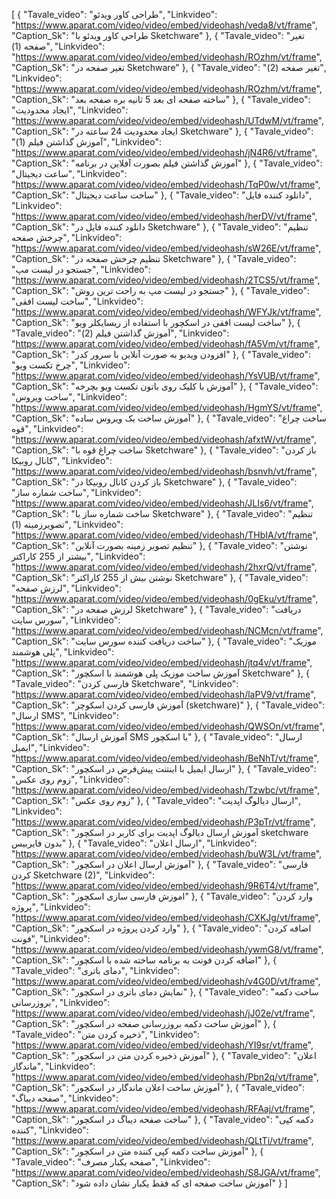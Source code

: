 [
  {
    "Tavale_video": "طراحی کاور ویدئو",
    "Linkvideo": "https://www.aparat.com/video/video/embed/videohash/veda8/vt/frame",
    "Caption_Sk": "طراحی کاور ویدئو با Sketchware"
  },
  {
    "Tavale_video": "تغیر صفحه (1)",
    "Linkvideo": "https://www.aparat.com/video/video/embed/videohash/ROzhm/vt/frame",
    "Caption_Sk": "تغیر صفحه در Sketchware"
  },
  {
    "Tavale_video": "تغیر صفحه (2)",
    "Linkvideo": "https://www.aparat.com/video/video/embed/videohash/ROzhm/vt/frame",
    "Caption_Sk": "ساخته صفحه ای بعد 5 ثانیه بره صفحه بعد"
  },
  {
    "Tavale_video": "ایجاد محدودیت",
    "Linkvideo": "https://www.aparat.com/video/video/embed/videohash/UTdwM/vt/frame",
    "Caption_Sk": "ایجاد محدودیت 24 ساعته در Sketchware"
  },
  {
    "Tavale_video": "آموزش گذاشتن فیلم (1)",
    "Linkvideo": "https://www.aparat.com/video/video/embed/videohash/jN4R6/vt/frame",
    "Caption_Sk": "آموزش گذاشتن فیلم بصورت آفلاین در برنامه"
  },
  {
    "Tavale_video": "ساعت دیجیتال",
    "Linkvideo": "https://www.aparat.com/video/video/embed/videohash/TqP0w/vt/frame",
    "Caption_Sk": "ساخت ساعت دیجیتال"
  },
  {
    "Tavale_video": "دانلود کننده فایل",
    "Linkvideo": "https://www.aparat.com/video/video/embed/videohash/herDV/vt/frame",
    "Caption_Sk": "دانلود کننده فایل در Sketchware"
  },
  {
    "Tavale_video": "تنظیم چرخش صفحه",
    "Linkvideo": "https://www.aparat.com/video/video/embed/videohash/sW26E/vt/frame",
    "Caption_Sk": "تنظیم چرخش صفحه در Sketchware"
  },
  {
    "Tavale_video": "جستجو در لیست مپ",
    "Linkvideo": "https://www.aparat.com/video/video/embed/videohash/2TCS5/vt/frame",
    "Caption_Sk": "جستجو در لیست مپ به راحت ترین روش"
  },
  {
    "Tavale_video": "ساخت لیست افقی",
    "Linkvideo": "https://www.aparat.com/video/video/embed/videohash/WFYJk/vt/frame",
    "Caption_Sk": "ساخت لیست افقی در اسکچور با استفاده از ریسایکلر ویو"
  },
  {
    "Tavale_video": "آموزش گذاشتن فیلم (2)",
    "Linkvideo": "https://www.aparat.com/video/video/embed/videohash/fA5Vm/vt/frame",
    "Caption_Sk": "افزودن ویدیو به صورت آنلاین با سرور کدر"
  },
  {
    "Tavale_video": "چرخ تکست ویو",
    "Linkvideo": "https://www.aparat.com/video/video/embed/videohash/YsVUB/vt/frame",
    "Caption_Sk": "آموزش با کلیک روی باتون تکست ویو بچرخه"
  },
  {
    "Tavale_video": "ساخت ویروس",
    "Linkvideo": "https://www.aparat.com/video/video/embed/videohash/HgmYS/vt/frame",
    "Caption_Sk": "آموزش ساخت یک ویروس ساده"
  },
  {
    "Tavale_video": "ساخت چراغ قوه",
    "Linkvideo": "https://www.aparat.com/video/video/embed/videohash/afxtW/vt/frame",
    "Caption_Sk": "ساخت چراغ قوه با Sketchware"
  },
  {
    "Tavale_video": "باز کردن کانال روبیکا",
    "Linkvideo": "https://www.aparat.com/video/video/embed/videohash/bsnvh/vt/frame",
    "Caption_Sk": "باز کردن کانال روبیکا در Sketchware"
  },
  {
    "Tavale_video": "ساخت شماره ساز",
    "Linkvideo": "https://www.aparat.com/video/video/embed/videohash/JLIs6/vt/frame",
    "Caption_Sk": "ساخت شماره ساز با Sketchware"
  },
  {
    "Tavale_video": "تنظیم تصویرزمینه (1)",
    "Linkvideo": "https://www.aparat.com/video/video/embed/videohash/THbIA/vt/frame",
    "Caption_Sk": "تنظیم تصویر زمینه بصورت آنلاین"
  },
  {
    "Tavale_video": "نوشتن بیشتر از 255 کاراکتر",
    "Linkvideo": "https://www.aparat.com/video/video/embed/videohash/2hxrQ/vt/frame",
    "Caption_Sk": "نوشتن بیش از 255 کاراکتر Sketchware"
  },
  {
    "Tavale_video": "لرزش صفحه",
    "Linkvideo": "https://www.aparat.com/video/video/embed/videohash/0gEku/vt/frame",
    "Caption_Sk": "لرزش صفحه در Sketchware"
  },
  {
    "Tavale_video": "دریافت سورس سایت",
    "Linkvideo": "https://www.aparat.com/video/video/embed/videohash/NCMcn/vt/frame",
    "Caption_Sk": "ساخت دریافت کننده سورس سایت"
  },
  {
    "Tavale_video": "موزیک پلی هوشمند",
    "Linkvideo": "https://www.aparat.com/video/video/embed/videohash/jtq4v/vt/frame",
    "Caption_Sk": "آموزش ساخت موزیک پلی هوشمند با اسکچور Sketchware"
  },
  {
    "Tavale_video": "فارسی کردن Sketchware",
    "Linkvideo": "https://www.aparat.com/video/video/embed/videohash/laPV9/vt/frame",
    "Caption_Sk": "آموزش فارسی کردن اسکوچر (sketchware)"
  },
  {
    "Tavale_video": "ارسال SMS",
    "Linkvideo": "https://www.aparat.com/video/video/embed/videohash/QWSOn/vt/frame",
    "Caption_Sk": "آموزش ارسال SMS با اسکچور"
  },
  {
    "Tavale_video": "ارسال ایمیل",
    "Linkvideo": "https://www.aparat.com/video/video/embed/videohash/BeNhT/vt/frame",
    "Caption_Sk": "ارسال ایمیل با اینتنت پیش‌فرض در اسکچور"
  },
  {
    "Tavale_video": "زوم روی عکس",
    "Linkvideo": "https://www.aparat.com/video/video/embed/videohash/Tzwbc/vt/frame",
    "Caption_Sk": "زوم روی عکس"
  },
  {
    "Tavale_video": "ارسال دیالوگ اپدیت",
    "Linkvideo": "https://www.aparat.com/video/video/embed/videohash/P3pTr/vt/frame",
    "Caption_Sk": "آموزش ارسال دیالوگ اپدیت برای کاربر در اسکچور sketchware بدون فایربیس"
  },
  {
    "Tavale_video": "ارسال اعلان",
    "Linkvideo": "https://www.aparat.com/video/video/embed/videohash/buW3L/vt/frame",
    "Caption_Sk": "آموزش ارسال اعلان در اسکچور"
  },
  {
    "Tavale_video": "فارسی کردن Sketchware (2)",
    "Linkvideo": "https://www.aparat.com/video/video/embed/videohash/9R6T4/vt/frame",
    "Caption_Sk": "اموزش فارسی سازی اسکچور"
  },
  {
    "Tavale_video": "وارد کردن پروژه",
    "Linkvideo": "https://www.aparat.com/video/video/embed/videohash/CXKJg/vt/frame",
    "Caption_Sk": "وارد کردن پروژه در اسکچور"
  },
  {
    "Tavale_video": "اضافه کردن فونت",
    "Linkvideo": "https://www.aparat.com/video/video/embed/videohash/ywmG8/vt/frame",
    "Caption_Sk": "اضافه کردن فونت به برنامه ساخته شده با اسکچور"
  },
  {
    "Tavale_video": "دمای باتری",
    "Linkvideo": "https://www.aparat.com/video/video/embed/videohash/v4G0D/vt/frame",
    "Caption_Sk": "نمایش دمای باتری در اسکچور"
  },
  {
    "Tavale_video": "ساخت دکمه بروزرسانی",
    "Linkvideo": "https://www.aparat.com/video/video/embed/videohash/jJ02e/vt/frame",
    "Caption_Sk": "آموزش ساخت دکمه بروزرسانی صفحه در اسکچور"
  },
  {
    "Tavale_video": "ذخیره کردن متن",
    "Linkvideo": "https://www.aparat.com/video/video/embed/videohash/YI9sr/vt/frame",
    "Caption_Sk": "آموزش ذخیره کردن متن در اسکچور"
  },
  {
    "Tavale_video": "اعلان ماندگار",
    "Linkvideo": "https://www.aparat.com/video/video/embed/videohash/Pbn2q/vt/frame",
    "Caption_Sk": "آموزش ساخت اعلان ماندگار در اسکچور"
  },
  {
    "Tavale_video": "صفحه دیباگ",
    "Linkvideo": "https://www.aparat.com/video/video/embed/videohash/RFAaj/vt/frame",
    "Caption_Sk": "ساخت صفحه دیباگ در اسکچور"
  },
  {
    "Tavale_video": "دکمه کپی کننده",
    "Linkvideo": "https://www.aparat.com/video/video/embed/videohash/QLtTi/vt/frame",
    "Caption_Sk": "آموزش ساخت دکمه کپی کننده متن در اسکچور"
  },
  {
    "Tavale_video": "صفحه یکبار مصرف",
    "Linkvideo": "https://www.aparat.com/video/video/embed/videohash/S8JGA/vt/frame",
    "Caption_Sk": "آموزش ساخت صفحه ای که فقط یکبار نشان داده شود"
  }
]
